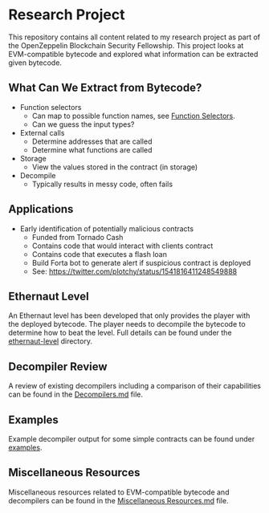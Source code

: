 # Research Project

This repository contains all content related to my research project as part of the OpenZeppelin Blockchain Security Fellowship. This project looks at EVM-compatible bytecode and explored what information can be extracted given bytecode.

## What Can We Extract from Bytecode?

- Function selectors
  - Can map to possible function names, see [Function Selectors](Miscellaneous%20Resources.md#function-selectors).
  - Can we guess the input types?
- External calls
  - Determine addresses that are called
  - Determine what functions are called
- Storage
  - View the values stored in the contract (in storage)
- Decompile
  - Typically results in messy code, often fails

## Applications

- Early identification of potentially malicious contracts
  - Funded from Tornado Cash
  - Contains code that would interact with clients contract
  - Contains code that executes a flash loan
  - Build Forta bot to generate alert if suspicious contract is deployed
  - See: https://twitter.com/plotchy/status/1541816411248549888

## Ethernaut Level

An Ethernaut level has been developed that only provides the player with the deployed bytecode. The player needs to decompile the bytecode to determine how to beat the level. Full details can be found under the [ethernaut-level](ethernaut-level) directory.

## Decompiler Review

A review of existing decompilers including a comparison of their capabilities can be found in the [Decompilers.md](Decompilers.md) file.

## Examples

Example decompiler output for some simple contracts can be found under [examples](examples/). 

## Miscellaneous Resources

Miscellaneous resources related to EVM-compatible bytecode and decompilers can be found in the [Miscellaneous Resources.md](Miscellaneous%20Resources.md) file.


